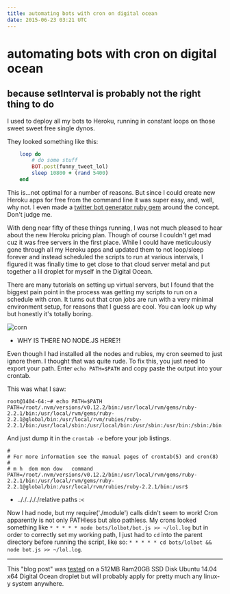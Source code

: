 ```yaml
---
title: automating bots with cron on digital ocean
date: 2015-06-23 03:21 UTC
---
```


# automating bots with cron on digital ocean
## because setInterval is probably not the right thing to do

I used to deploy all my bots to Heroku, running in constant loops on those sweet sweet free single dynos.

They looked something like this:

```ruby
    loop do
        # do some stuff
        BOT.post(funny_tweet_lol)
        sleep 10800 + (rand 5400)
    end
```

This is...not optimal for a number of reasons. But since I could create new Heroku apps for free from the command line it was super easy, and, well, why not. I even made a [twitter bot generator ruby gem](https://github.com/coleww/twitter_bot_generator) around the concept. Don't judge me.

With deng near fifty of these things running, I was not much pleased to hear about the new Heroku pricing plan. Though of course I couldn't get mad cuz it was free servers in the first place. While I could have meticulously gone through all my Heroku apps and updated them to not loop/sleep forever and instead scheduled the scripts to run at various intervals, I figured it was finally time to get close to that cloud server metal and put together a lil droplet for myself in the Digital Ocean.

There are many tutorials on setting up virtual servers, but I found that the biggest pain point in the process was getting my scripts to run on a schedule with cron.  It turns out that cron jobs are run with a very minimal environment setup, for reasons that I guess are cool. You can look up why but honestly it's totally boring.

![corn](corn.jpg)

- WHY IS THERE NO NODE.JS HERE?!

Even though I had installed all the nodes and rubies, my cron seemed to just ignore them. I thought that was quite rude. To fix this, you just need to export your path. Enter `echo PATH=$PATH` and copy paste the output into your crontab.

This was what I saw:

```
root@1404-64:~# echo PATH=$PATH
PATH=/root/.nvm/versions/v0.12.2/bin:/usr/local/rvm/gems/ruby-2.2.1/bin:/usr/local/rvm/gems/ruby-2.2.1@global/bin:/usr/local/rvm/rubies/ruby-2.2.1/bin:/usr/local/sbin:/usr/local/bin:/usr/sbin:/usr/bin:/sbin:/bin:/usr/games:/usr/local/games:/usr/local/rvm/bin
```

And just dump it in the `crontab -e` before your job listings.

```
#
# For more information see the manual pages of crontab(5) and cron(8)
#
# m h  dom mon dow   command
PATH=/root/.nvm/versions/v0.12.2/bin:/usr/local/rvm/gems/ruby-2.2.1/bin:/usr/local/rvm/gems/ruby-2.2.1@global/bin:/usr/local/rvm/rubies/ruby-2.2.1/bin:/usr$
```

- .././../././relative paths :<

Now I had node, but my require('./module') calls didn't seem to work! Cron apparently is not only PATHless but also pathless. My crons looked something like `* * * * * node bots/lolbot/bot.js >> ~/lol.log` but in order to correctly set my working path, I just had to `cd` into the parent directory before running the script, like so: `* * * * * cd bots/lolbot && node bot.js >> ~/lol.log`.

-----------------------

This "blog post" was [tested](https://twitter.com/colewillsea/lists/my-robots) on a 512MB Ram20GB SSD Disk Ubuntu 14.04 x64 Digital Ocean droplet but will probably apply for pretty much any linux-y system anywhere.
